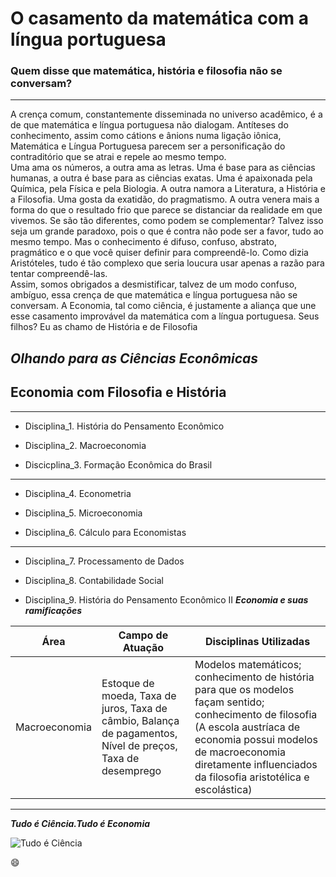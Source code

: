 # O casamento da matemática com a língua portuguesa

### Quem disse que matemática, história e filosofia não se conversam?
---
  A crença comum, constantemente disseminada no universo acadêmico, é a de que matemática e língua portuguesa não dialogam. Antíteses do conhecimento, assim como cátions e ânions numa ligação iônica, Matemática e Língua Portuguesa parecem ser a personificação do contraditório que se atrai e repele ao mesmo tempo.  
  Uma ama os números, a outra ama as letras. Uma é base para as ciências humanas, a outra é base para as ciências exatas. Uma é apaixonada pela Química, pela Física e pela Biologia. A outra namora a Literatura, a História e a Filosofia. Uma gosta da exatidão, do pragmatismo. A outra venera mais a forma do que o resultado frio que parece se distanciar da realidade em que vivemos. Se são tão diferentes, como podem se complementar? Talvez isso seja um grande paradoxo, pois o que é contra não pode ser a favor, tudo ao mesmo tempo. Mas o conhecimento é difuso, confuso, abstrato, pragmático e o que você quiser definir para compreendê-lo. Como dizia Aristóteles, tudo é tão complexo que seria loucura usar apenas a razão para tentar compreendê-las.  
  Assim, somos obrigados a desmistificar, talvez de um modo confuso, ambíguo, essa crença de que matemática e língua portuguesa não se conversam. A Economia, tal como ciência, é justamente a aliança que une esse casamento improvável da matemática com a língua portuguesa. Seus filhos? Eu as chamo de História e de Filosofia 


**_Olhando para as Ciências Econômicas_**
-
## Economia com Filosofia e História
---
- Disciplina_1\. História do Pensamento Econômico

- Disciplina_2\. Macroeconomia

- Discicplina_3\. Formação Econômica do Brasil
---
+ Disciplina_4\. Econometria

+  Disciplina_5\. Microeconomia

+ Disciplina_6\. Cálculo para Economistas
---
* Disciplina_7\. Processamento de Dados

*  Disciplina_8\. Contabilidade Social

* Disciplina_9\. História do Pensamento Econômico II
***Economia e suas ramificações***

| Área | Campo de Atuação | Disciplinas Utilizadas |
| ---- | ----------------- | -----------------------|
|Macroeconomia| Estoque de moeda, Taxa de juros, Taxa de câmbio, Balança de pagamentos, Nível de preços, Taxa de desemprego | Modelos matemáticos; conhecimento de história para que os modelos façam sentido; conhecimento de filosofia (A escola austríaca de economia possui modelos de macroeconomia diretamente influenciados da filosofia aristotélica e escolástica) |
---
**_Tudo é Ciência.Tudo é Economia_**

![Tudo é Ciência](https://www.scielo.br/img/revistas/ep/v45//1517-9702-ep-45-e186743-gf01.jpg)

:smile:








